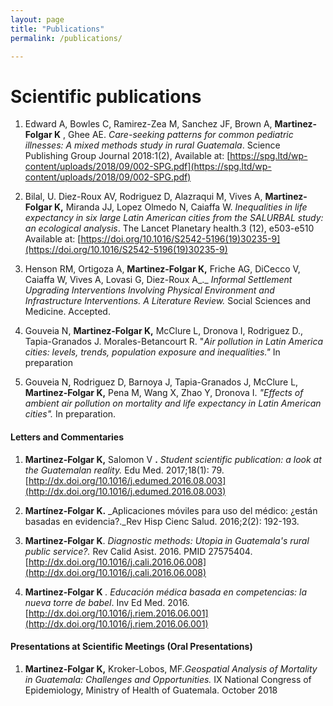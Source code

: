 ```yaml
---
layout: page
title: "Publications"
permalink: /publications/

---
```

<!-- A list is also available [online](https://scholar.google.com/citations?user=cAUPpBgAAAAJ) -->

# Scientific publications

1. Edward A, Bowles C, Ramirez-Zea M, Sanchez JF, Brown A, **Martinez-Folgar K** , Ghee AE. _Care-seeking patterns for common pediatric illnesses: A mixed methods study in rural Guatemala_. Science Publishing Group Journal 2018:1(2), Available at: [https://spg.ltd/wp-content/uploads/2018/09/002-SPG.pdf](https://spg.ltd/wp-content/uploads/2018/09/002-SPG.pdf)

1. Bilal, U. Diez-Roux AV, Rodriguez D, Alazraqui M, Vives A, **Martinez-Folgar K,** Miranda JJ, Lopez Olmedo N, Caiaffa W. _Inequalities in life expectancy in six large Latin American cities from the SALURBAL study: an ecological analysis_. The Lancet Planetary health.3 (12), e503-e510 Available at: [https://doi.org/10.1016/S2542-5196(19)30235-9](https://doi.org/10.1016/S2542-5196(19)30235-9)

1. Henson RM, Ortigoza A, **Martinez-Folgar K,** Friche AG, DiCecco V, Caiaffa W, Vives A, Lovasi G, Diez-Roux A_._ _Informal Settlement Upgrading Interventions Involving Physical Environment and Infrastructure Interventions. A Literature Review._ Social Sciences and Medicine. Accepted.

1. Gouveia N, **Martinez-Folgar K,** McClure L, Dronova I, Rodriguez D., Tapia-Granados J. Morales-Betancourt R. &quot;_Air pollution in Latin America cities: levels, trends, population exposure and inequalities.&quot;_ In preparation

1. Gouveia N, Rodriguez D, Barnoya J, Tapia-Granados J, McClure L, **Martinez-Folgar K,** Pena M, Wang X, Zhao Y, Dronova I. _&quot;Effects of ambient air pollution on mortality and life expectancy in Latin American cities&quot;._ In preparation.

#### Letters and Commentaries

1. **Martinez-Folgar K,** Salomon V **.** _Student scientific publication: a look at the Guatemalan reality._ Edu Med. 2017;18(1): 79. [http://dx.doi.org/10.1016/j.edumed.2016.08.003](http://dx.doi.org/10.1016/j.edumed.2016.08.003)

1. **Martínez-Folgar K.** _Aplicaciones móviles para uso del médico: ¿están basadas en evidencia?._Rev Hisp Cienc Salud. 2016;2(2): 192-193.

1. **Martinez-Folgar K**. _Diagnostic methods: Utopia in Guatemala&#39;s rural public service?._ Rev Calid Asist. 2016. PMID 27575404. [http://dx.doi.org/10.1016/j.cali.2016.06.008](http://dx.doi.org/10.1016/j.cali.2016.06.008)

1. **Martinez-Folgar K** _. Educación médica basada en competencias: la nueva torre de babel_. Inv Ed Med. 2016. [http://dx.doi.org/10.1016/j.riem.2016.06.001](http://dx.doi.org/10.1016/j.riem.2016.06.001)

#### Presentations at Scientific Meetings (Oral Presentations)

1. **Martinez-Folgar K,** Kroker-Lobos, MF._Geospatial Analysis of Mortality in Guatemala: Challenges and Opportunities._ IX National Congress of Epidemiology, Ministry of Health of Guatemala. October 2018
